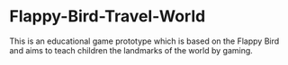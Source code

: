 # Flappy-Bird-Travel-World
This is an educational game prototype which is based on the Flappy Bird and aims to teach children the landmarks of the world by gaming.
